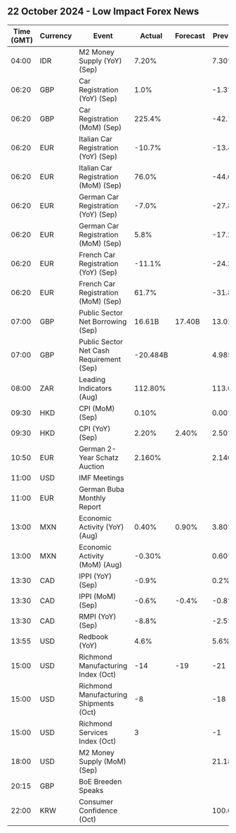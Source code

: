 ## 22 October 2024 - Low Impact Forex News

| Time (GMT) | Currency | Event | Actual | Forecast | Previous |
|------|----------|-------|--------|----------|----------|
| 04:00 | IDR | M2 Money Supply (YoY) (Sep) | 7.20% |  | 7.30% |
| 06:20 | GBP | Car Registration (YoY) (Sep) | 1.0% |  | -1.3% |
| 06:20 | GBP | Car Registration (MoM) (Sep) | 225.4% |  | -42.7% |
| 06:20 | EUR | Italian Car Registration (YoY) (Sep) | -10.7% |  | -13.4% |
| 06:20 | EUR | Italian Car Registration (MoM) (Sep) | 76.0% |  | -44.6% |
| 06:20 | EUR | German Car Registration (YoY) (Sep) | -7.0% |  | -27.8% |
| 06:20 | EUR | German Car Registration (MoM) (Sep) | 5.8% |  | -17.2% |
| 06:20 | EUR | French Car Registration (YoY) (Sep) | -11.1% |  | -24.3% |
| 06:20 | EUR | French Car Registration (MoM) (Sep) | 61.7% |  | -31.8% |
| 07:00 | GBP | Public Sector Net Borrowing (Sep) | 16.61B | 17.40B | 13.02B |
| 07:00 | GBP | Public Sector Net Cash Requirement (Sep) | -20.484B |  | 4.985B |
| 08:00 | ZAR | Leading Indicators (Aug) | 112.80% |  | 113.60% |
| 09:30 | HKD | CPI (MoM) (Sep) | 0.10% |  | 0.00% |
| 09:30 | HKD | CPI (YoY) (Sep) | 2.20% | 2.40% | 2.50% |
| 10:50 | EUR | German 2-Year Schatz Auction | 2.160% |  | 2.140% |
| 11:00 | USD | IMF Meetings |  |  |  |
| 11:00 | EUR | German Buba Monthly Report |  |  |  |
| 13:00 | MXN | Economic Activity (YoY) (Aug) | 0.40% | 0.90% | 3.80% |
| 13:00 | MXN | Economic Activity (MoM) (Aug) | -0.30% |  | 0.60% |
| 13:30 | CAD | IPPI (YoY) (Sep) | -0.9% |  | 0.2% |
| 13:30 | CAD | IPPI (MoM) (Sep) | -0.6% | -0.4% | -0.8% |
| 13:30 | CAD | RMPI (YoY) (Sep) | -8.8% |  | -2.5% |
| 13:55 | USD | Redbook (YoY) | 4.6% |  | 5.6% |
| 15:00 | USD | Richmond Manufacturing Index (Oct) | -14 | -19 | -21 |
| 15:00 | USD | Richmond Manufacturing Shipments (Oct) | -8 |  | -18 |
| 15:00 | USD | Richmond Services Index (Oct) | 3 |  | -1 |
| 18:00 | USD | M2 Money Supply (MoM) (Sep) |  |  | 21.18T |
| 20:15 | GBP | BoE Breeden Speaks |  |  |  |
| 22:00 | KRW | Consumer Confidence (Oct) |  |  | 100.0 |
